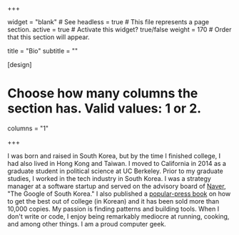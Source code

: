 +++

widget = "blank"  # See headless = true  # This file represents a page section.
active = true  # Activate this widget? true/false
weight = 170  # Order that this section will appear.

title = "Bio"
subtitle = ""

[design]
  # Choose how many columns the section has. Valid values: 1 or 2.
  columns = "1"

+++

I was born and raised in South Korea, but by the time I finished college, I had also lived in Hong Kong and Taiwan. I moved to California in 2014 as a graduate student in political science at UC Berkeley. Prior to my graduate studies, I worked in the tech industry in South Korea. I was a strategy manager at a software startup and served on the advisory board of [Naver](https://en.wikipedia.org/wiki/Naver), "The Google of South Korea." I also published a [popular-press book](https://book.naver.com/bookdb/book_detail.nhn?bid=7842009) on how to get the best out of college (in Korean) and it has been sold more than 10,000 copies. My passion is finding patterns and building tools. When I don't write or code, I enjoy being remarkably mediocre at running, cooking, and among other things. I am a proud computer geek. 
